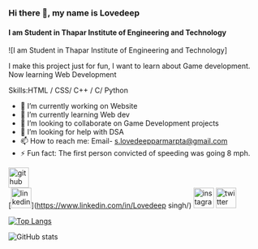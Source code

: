### Hi there 👋, my name is Lovedeep
#### I am Student in Thapar Institute of Engineering and Technology
![I am Student in Thapar Institute of Engineering and Technology]

I make this project just for fun, I want to learn about Game development.
Now learning Web Development

Skills:HTML / CSS/ C++ / C/ Python

- 🔭 I’m currently working on Website 
- 🌱 I’m currently learning Web dev 
- 👯 I’m looking to collaborate on Game Development projects 
- 🤔 I’m looking for help with DSA 
- 📫 How to reach me: Email- s.lovedeepparmarpta@gmail.com 
- ⚡ Fun fact: The first person convicted of speeding was going 8 mph. 


[<img src='https://cdn.jsdelivr.net/npm/simple-icons@3.0.1/icons/github.svg' alt='github' height='40'>](https://github.com/Lovedeep-s)  
[<img src='https://cdn.jsdelivr.net/npm/simple-icons@3.0.1/icons/linkedin.svg' alt='linkedin' height='40'>](https://www.linkedin.com/in/Lovedeep singh/) [<img src='https://cdn.jsdelivr.net/npm/simple-icons@3.0.1/icons/instagram.svg' alt='instagram' height='40'>](https://www.instagram.com/@lovedeep_200/) [<img src='https://cdn.jsdelivr.net/npm/simple-icons@3.0.1/icons/twitter.svg' alt='twitter' height='40'>](https://twitter.com/@lovedeepparmar)  

[![Top Langs](https://github-readme-stats.vercel.app/api/top-langs/?username=Lovedeep-s)](https://github.com/anuraghazra/github-readme-stats)

![GitHub stats](https://github-readme-stats.vercel.app/api?username=Lovedeep-s&show_icons=true)  

